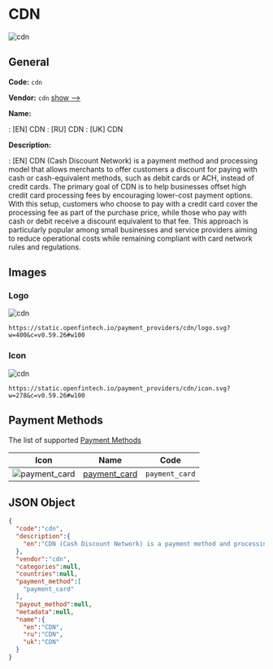 
# CDN 
![cdn](https://static.openfintech.io/payment_providers/cdn/logo.svg?w=400&c=v0.59.26#w100)  

## General 
 
**Code:** `cdn` 
 
**Vendor:** `cdn` [show -->](/vendors/cdn/) 
 
**Name:** 
 
:	[EN] CDN 
:	[RU] CDN 
:	[UK] CDN 
 
**Description:** 
 
: [EN] CDN (Cash Discount Network) is a payment method and processing model that allows merchants to offer customers a discount for paying with cash or cash-equivalent methods, such as debit cards or ACH, instead of credit cards. The primary goal of CDN is to help businesses offset high credit card processing fees by encouraging lower-cost payment options. With this setup, customers who choose to pay with a credit card cover the processing fee as part of the purchase price, while those who pay with cash or debit receive a discount equivalent to that fee. This approach is particularly popular among small businesses and service providers aiming to reduce operational costs while remaining compliant with card network rules and regulations. 
 

## Images 

### Logo 
 
![cdn](https://static.openfintech.io/payment_providers/cdn/logo.svg?w=400&c=v0.59.26#w100)  

```
https://static.openfintech.io/payment_providers/cdn/logo.svg?w=400&c=v0.59.26#w100
```  

### Icon 
 
![cdn](https://static.openfintech.io/payment_providers/cdn/icon.svg?w=278&c=v0.59.26#w100)  

```
https://static.openfintech.io/payment_providers/cdn/icon.svg?w=278&c=v0.59.26#w100
```  

## Payment Methods 
 
The list of supported [Payment Methods](/payment-methods/) 

|Icon|Name|Code| 
|:---:|:---:|:---:| 
|![payment_card](https://static.openfintech.io/payment_methods/payment_card/icon.svg?w=278&c=v0.59.26#w100) |[payment_card](/payment-methods/payment_card/)|`payment_card`| 
 

## JSON Object 

```json
{
  "code":"cdn",
  "description":{
    "en":"CDN (Cash Discount Network) is a payment method and processing model that allows merchants to offer customers a discount for paying with cash or cash-equivalent methods, such as debit cards or ACH, instead of credit cards. The primary goal of CDN is to help businesses offset high credit card processing fees by encouraging lower-cost payment options. With this setup, customers who choose to pay with a credit card cover the processing fee as part of the purchase price, while those who pay with cash or debit receive a discount equivalent to that fee. This approach is particularly popular among small businesses and service providers aiming to reduce operational costs while remaining compliant with card network rules and regulations."
  },
  "vendor":"cdn",
  "categories":null,
  "countries":null,
  "payment_method":[
    "payment_card"
  ],
  "payout_method":null,
  "metadata":null,
  "name":{
    "en":"CDN",
    "ru":"CDN",
    "uk":"CDN"
  }
}
```  
